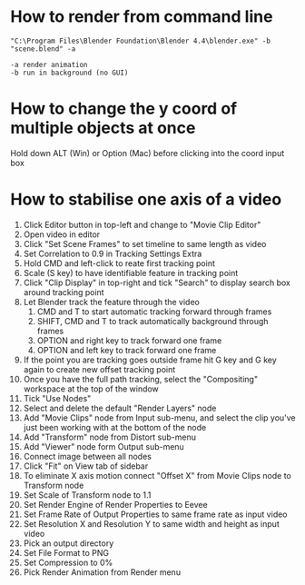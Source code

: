 # How to render from command line

    "C:\Program Files\Blender Foundation\Blender 4.4\blender.exe" -b "scene.blend" -a

    -a render animation
    -b run in background (no GUI)

# How to change the y coord of multiple objects at once

Hold down ALT (Win) or Option (Mac) before clicking into the coord input box

# How to stabilise one axis of a video

1. Click Editor button in top-left and change to "Movie Clip Editor"
2. Open video in editor
3. Click "Set Scene Frames" to set timeline to same length as video
4. Set Correlation to 0.9 in Tracking Settings Extra
5. Hold CMD and left-click to reate first tracking point
6. Scale (S key) to have identifiable feature in tracking point
7. Click "Clip Display" in top-right and tick "Search" to display search box around tracking point
8. Let Blender track the feature through the video
    1. CMD and T to start automatic tracking forward through frames
    2. SHIFT, CMD and T to track automatically background through frames
    3. OPTION and right key to track forward one frame
    4. OPTION and left key to track forward one frame
9. If the point you are tracking goes outside frame hit G key and G key again to create new offset tracking point
10. Once you have the full path tracking, select the "Compositing" workspace at the top of the window
11. Tick "Use Nodes"
12. Select and delete the default "Render Layers" node
13. Add "Movie Clips" node from Input sub-menu, and select the clip you've just been working with at the bottom of the node
14. Add "Transform" node from Distort sub-menu
15. Add "Viewer" node form Output sub-menu
16. Connect image between all nodes
17. Click "Fit" on View tab of sidebar
18. To eliminate X axis motion connect "Offset X" from Movie Clips node to Transform node
19. Set Scale of Transform node to 1.1
20. Set Render Engine of Render Properties to Eevee
21. Set Frame Rate of Output Properties to same frame rate as input video
22. Set Resolution X and Resolution Y to same width and height as input video
23. Pick an output directory
24. Set File Format to PNG
25. Set Compression to 0%
26. Pick Render Animation from Render menu
